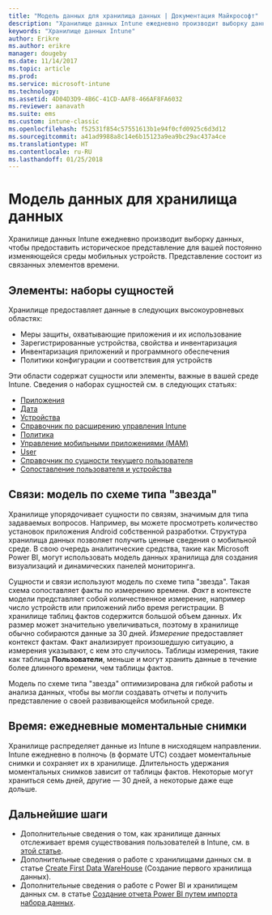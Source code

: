 ```yaml
---
title: "Модель данных для хранилища данных | Документация Майкрософт"
description: "Хранилище данных Intune ежедневно производит выборку данных, чтобы предоставить историческое представление для вашей постоянно изменяющейся мобильной среды."
keywords: "Хранилище данных Intune"
author: Erikre
ms.author: erikre
manager: dougeby
ms.date: 11/14/2017
ms.topic: article
ms.prod: 
ms.service: microsoft-intune
ms.technology: 
ms.assetid: 4D04D3D9-4B6C-41CD-AAF8-466AF8FA6032
ms.reviewer: aanavath
ms.suite: ems
ms.custom: intune-classic
ms.openlocfilehash: f52531f854c57551613b1e94f0cfd0925c6d3d12
ms.sourcegitcommit: a41ad9988a8c14e6b15123a9ea9bc29ac437a4ce
ms.translationtype: HT
ms.contentlocale: ru-RU
ms.lasthandoff: 01/25/2018
---
```

# <a name="data-warehouse-data-model"></a>Модель данных для хранилища данных

Хранилище данных Intune ежедневно производит выборку данных, чтобы предоставить историческое представление для вашей постоянно изменяющейся среды мобильных устройств. Представление состоит из связанных элементов времени.

## <a name="things-entity-sets"></a>Элементы: наборы сущностей

Хранилище предоставляет данные в следующих высокоуровневых областях:

  -  Меры защиты, охватывающие приложения и их использование
  -  Зарегистрированные устройства, свойства и инвентаризация
  -  Инвентаризация приложений и программного обеспечения
  -  Политики конфигурации и соответствия для устройств

Эти области содержат сущности или элементы, важные в вашей среде Intune. Сведения о наборах сущностей см. в следующих статьях:

  -  [Приложения](reports-ref-application.md)
  -  [Дата](reports-ref-date.md)
  -  [Устройства](reports-ref-devices.md)
  -  [Справочник по расширению управления Intune](reports-ref-intunemanagementextension.md)
  -  [Политика](reports-ref-policy.md)
  -  [Управление мобильными приложениями (MAM)](reports-ref-mobile-app-management.md)
  -  [User](reports-ref-user.md)
  -  [Справочник по сущности текущего пользователя](reports-ref-current-user.md)
  -  [Сопоставление пользователя и устройства](reports-ref-user-device.md)

## <a name="relationships-star-schema-model"></a>Связи: модель по схеме типа "звезда"

Хранилище упорядочивает сущности по связям, значимым для типа задаваемых вопросов. Например, вы можете просмотреть количество установок приложения Android собственной разработки. Структура хранилища данных позволяет получить ценные сведения о мобильной среде. В свою очередь аналитические средства, такие как Microsoft Power BI, могут использовать модель данных хранилища для создания визуализаций и динамических панелей мониторинга.

Сущности и связи используют модель по схеме типа "звезда". Такая схема сопоставляет факты по измерению времени. *Факт* в контексте модели представляет собой количественное измерение, например число устройств или приложений либо время регистрации. В хранилище таблиц фактов содержится большой объем данных. Их размер может значительно увеличиваться, поэтому в хранилище обычно собираются данные за 30 дней. *Измерение* предоставляет контекст фактам. Факт анализирует произошедшую ситуацию, а измерения указывают, с кем это случилось. Таблицы измерения, такие как таблица **Пользователи**, меньше и могут хранить данные в течение более длинного времени, чем таблицы фактов. 

Модель по схеме типа "звезда" оптимизирована для гибкой работы и анализа данных, чтобы вы могли создавать отчеты и получить представление о своей развивающейся мобильной среде.

## <a name="time-daily-snapshots"></a>Время: ежедневные моментальные снимки

Хранилище распределяет данные из Intune в нисходящем направлении. Intune ежедневно в полночь (в формате UTC) создает моментальные снимки и сохраняет их в хранилище. Длительность удержания моментальных снимков зависит от таблицы фактов. Некоторые могут храниться семь дней, другие — 30 дней, а некоторые даже еще дольше.

## <a name="next-steps"></a>Дальнейшие шаги

 - Дополнительные сведения о том, как хранилище данных отслеживает время существования пользователей в Intune, см. в [этой статье](reports-ref-user-timeline.md).
 - Дополнительные сведения о работе с хранилищами данных см. в статье [Create First Data WareHouse](https://www.codeproject.com/Articles/652108/Create-First-Data-WareHouse) (Создание первого хранилища данных).
 - Дополнительные сведения о работе с Power BI и хранилищем данных см. в статье [Создание отчета Power BI путем импорта набора данных](https://powerbi.microsoft.com/documentation/powerbi-service-create-a-new-report/). 
